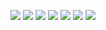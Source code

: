 ![](https://img.shields.io/badge/Minecraft%20Forge-v10.13.4.1614-orange?style=flat-square)
![](https://img.shields.io/badge/Minecraft-1.7.10-orange?style=flat-square)
![](https://img.shields.io/badge/Bukkit--1.7.9--R0.3--SNAPSHOT-orange?style=flat-square)
![](https://img.shields.io/badge/Java%20JDK-v1.8-blue?style=flat-square)
![](https://img.shields.io/github/v/release/CrucibleMC/Crucible?color=sucess&style=flat-square)
![](https://img.shields.io/github/actions/workflow/status/CrucibleMC/Crucible/staging-build.yml?style=flat-square)
![](https://img.shields.io/discord/1109122103304794173?color=blue&label=Discord&logo=Discord&style=flat-square)

